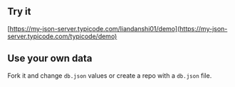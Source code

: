 ## Try it

[https://my-json-server.typicode.com/liandanshi01/demo](https://my-json-server.typicode.com/typicode/demo)

## Use your own data

Fork it and change `db.json` values or create a repo with a `db.json` file.
